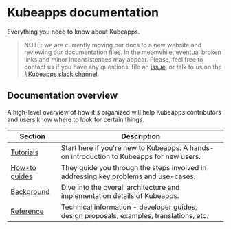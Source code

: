 # Kubeapps documentation

Everything you need to know about Kubeapps.

> NOTE: we are currently moving our docs to a new website and reviewing our documentation files. In the meanwhile, eventual broken links and minor inconsistences may appear. Please, feel free to contact us if you have any questions: file an [issue](https://github.com/vmware-tanzu/kubeapps/issues), or talk to us on the [#Kubeapps slack channel](https://kubernetes.slack.com/messages/kubeapps).

## Documentation overview

A high-level overview of how it's organized will help Kubeapps contributors and users know where to look for certain things.

| Section                     | Description                                                                              |
| --------------------------- | ---------------------------------------------------------------------------------------- |
| [Tutorials](./tutorials/)   | Start here if you're new to Kubeapps. A hands-on introduction to Kubeapps for new users. |
| [How-to guides](./howto/)   | They guide you through the steps involved in addressing key problems and use-cases.      |
| [Background](./background/) | Dive into the overall architecture and implementation details of Kubeapps.               |
| [Reference](./reference/)   | Technical information - developer guides, design proposals, examples, translations, etc. |
